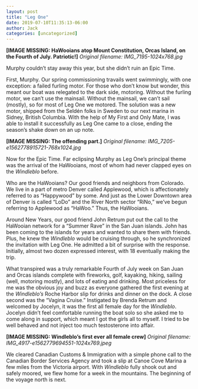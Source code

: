 ```yaml
---
layout: post
title: "Leg One"
date: 2019-07-10T11:35:13-06:00
author: Jack
categories: [uncategorized]
---
```


<!-- IMAGE PLACEHOLDER
Original URL: http://windleblo.com/wp-content/uploads/2019/07/IMG_7195-1024x768.jpg
Filename: IMG_7195-1024x768.jpg
Date path: 2019/07/IMG_7195-1024x768.jpg
Caption: HaWooians atop Mount Constitution, Orcas Island, on the Fourth of July. Patriotic!
Instructions: Replace this comment with actual image upload
-->

**[IMAGE MISSING: HaWooians atop Mount Constitution, Orcas Island, on the Fourth of July. Patriotic!]**
*Original filename: IMG_7195-1024x768.jpg*

Murphy couldn’t stay away this year, but she didn’t ruin an Epic Time.

First, Murphy. Our spring commissioning travails went swimmingly, with one exception: a failed furling motor. For those who don’t know but wonder, this meant our boat was relegated to the dark side, motoring. Without the furling motor, we can’t use the mainsail. Without the mainsail, we can’t sail (mostly), so for most of Leg One we motored. The solution was a new motor, shipped from the Seldén folks in Sweden to our next marina in Sidney, British Columbia. With the help of My First and Only Mate, I was able to install it successfully as Leg One came to a close, ending the season’s shake down on an up note. 

<!-- IMAGE PLACEHOLDER
Original URL: http://windleblo.com/wp-content/uploads/2019/07/IMG_7205-e1562778915721-768x1024.jpg
Filename: IMG_7205-e1562778915721-768x1024.jpg
Date path: 2019/07/IMG_7205-e1562778915721-768x1024.jpg
Caption: The offending part.
Instructions: Replace this comment with actual image upload
-->

**[IMAGE MISSING: The offending part.]**
*Original filename: IMG_7205-e1562778915721-768x1024.jpg*

Now for the Epic Time. Far eclipsing Murphy as Leg One’s principal theme was the arrival of the HaWooians, most of whom had never clapped eyes on the _Windleblo_ before.

Who are the HaWooians? Our good friends and neighbors from Colorado. We live in a part of metro Denver called Applewood, which is affectionately referred to as “Happywood” by some. And just as the Lower Downtown area of Denver is called “LoDo” and the River North sector “RiNo,” we’ve begun referring to Applewood as “HaWoo.” Thus, the HaWooians.

Around New Years, our good friend John Retrum put out the call to the HaWooian network for a “Summer Rave” in the San Juan islands. John has been coming to the islands for years and wanted to share them with friends. Plus, he knew the _Windleblo_ would be cruising through, so he synchronized the invitation with Leg One. He admitted a bit of surprise with the response. Initially, almost two dozen expressed interest, with 18 eventually making the trip.

What transpired was a truly remarkable Fourth of July week on San Juan and Orcas islands complete with fireworks, golf, kayaking, hiking, sailing (well, motoring mostly), and lots of eating and drinking. Most priceless for me was the obvious joy and buzz as everyone gathered the first evening at the _Windleblo’s_ Roche Harbor slip for drinks and dinner on the dock. A close second was the “Vagina Cruise.” Instigated by Brenda Retrum and welcomed by Jocelyn, it was the first all female day for the _Windleblo_. Jocelyn didn’t feel comfortable running the boat solo so she asked me to come along in support, which meant I got the girls all to myself. I tried to be well behaved and not inject too much testosterone into affair.

<!-- IMAGE PLACEHOLDER
Original URL: http://windleblo.com/wp-content/uploads/2019/07/IMG_4917-e1562779694551-1024x769.jpeg
Filename: IMG_4917-e1562779694551-1024x769.jpeg
Date path: 2019/07/IMG_4917-e1562779694551-1024x769.jpeg
Caption: Windleblo’s first ever all female crew
Instructions: Replace this comment with actual image upload
-->

**[IMAGE MISSING: Windleblo’s first ever all female crew]**
*Original filename: IMG_4917-e1562779694551-1024x769.jpeg*

We cleared Canadian Customs & Immigration with a simple phone call to the Canadian Border Services Agency and took a slip at Canoe Cove Marina a few miles from the Victoria airport. With _Windleblo_ fully shook out and safely moored, we flew home for a week in the mountains. The beginning of the voyage north is next.